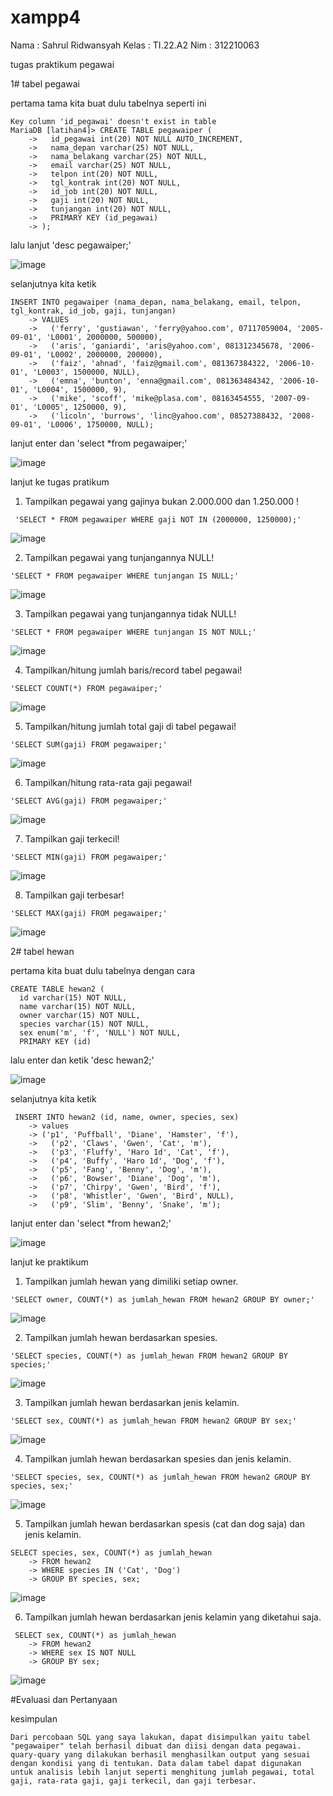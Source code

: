 # xampp4

Nama  : Sahrul Ridwansyah
Kelas : TI.22.A2
Nim   : 312210063

tugas praktikum pegawai

1#
tabel pegawai

pertama tama kita buat dulu tabelnya seperti ini
```
Key column 'id_pegawai' doesn't exist in table
MariaDB [latihan4]> CREATE TABLE pegawaiper (
    ->   id_pegawai int(20) NOT NULL AUTO_INCREMENT,
    ->   nama_depan varchar(25) NOT NULL,
    ->   nama_belakang varchar(25) NOT NULL,
    ->   email varchar(25) NOT NULL,
    ->   telpon int(20) NOT NULL,
    ->   tgl_kontrak int(20) NOT NULL,
    ->   id_job int(20) NOT NULL,
    ->   gaji int(20) NOT NULL,
    ->   tunjangan int(20) NOT NULL,
    ->   PRIMARY KEY (id_pegawai)
    -> );
```
lalu lanjut 'desc pegawaiper;'

![image](https://github.com/sahrul180304/xampp4/assets/115526901/9d9d0759-7dea-4d6f-b2f6-622622722432)



selanjutnya kita ketik
```
INSERT INTO pegawaiper (nama_depan, nama_belakang, email, telpon, tgl_kontrak, id_job, gaji, tunjangan)
    -> VALUES
    ->   ('ferry', 'gustiawan', 'ferry@yahoo.com', 07117059004, '2005-09-01', 'L0001', 2000000, 500000),
    ->   ('aris', 'ganiardi', 'aris@yahoo.com', 081312345678, '2006-09-01', 'L0002', 2000000, 200000),
    ->   ('faiz', 'ahnad', 'faiz@gmail.com', 081367384322, '2006-10-01', 'L0003', 1500000, NULL),
    ->   ('emna', 'bunton', 'enna@gmail.com', 081363484342, '2006-10-01', 'L0004', 1500000, 9),
    ->   ('mike', 'scoff', 'mike@plasa.com', 08163454555, '2007-09-01', 'L0005', 1250000, 9),
    ->   ('licoln', 'burrows', 'linc@yahoo.com', 08527388432, '2008-09-01', 'L0006', 1750000, NULL);
```

lanjut enter dan 'select *from pegawaiper;'

![image](https://github.com/sahrul180304/xampp4/assets/115526901/7c6cbba8-8f7c-4336-9f73-41355a3e2e61)

 lanjut ke tugas pratikum 
 
1. Tampilkan pegawai yang gajinya bukan 2.000.000 dan 1.250.000 !
```
 'SELECT * FROM pegawaiper WHERE gaji NOT IN (2000000, 1250000);'
```

![image](https://github.com/sahrul180304/xampp4/assets/115526901/0103dcfd-47c0-4a93-b213-5c1f62ddcd0d)


2. Tampilkan pegawai yang tunjangannya NULL!
```
'SELECT * FROM pegawaiper WHERE tunjangan IS NULL;'
```
![image](https://github.com/sahrul180304/xampp4/assets/115526901/a9a5ea02-013c-4731-b718-2f75f29c462e)


3. Tampilkan pegawai yang tunjangannya tidak NULL!
```
'SELECT * FROM pegawaiper WHERE tunjangan IS NOT NULL;'
```
![image](https://github.com/sahrul180304/xampp4/assets/115526901/8d5f416d-3978-4447-9361-d13287f01249)


4. Tampilkan/hitung jumlah baris/record tabel pegawai!
```
'SELECT COUNT(*) FROM pegawaiper;'
```
![image](https://github.com/sahrul180304/xampp4/assets/115526901/c3ce7774-68e6-448d-a50c-f354a3863818)


5. Tampilkan/hitung jumlah total gaji di tabel pegawai!
```
'SELECT SUM(gaji) FROM pegawaiper;'
```
![image](https://github.com/sahrul180304/xampp4/assets/115526901/3e0561a7-1c93-4b9c-8cd2-17932ca3791e)


6. Tampilkan/hitung rata-rata gaji pegawai!
```
'SELECT AVG(gaji) FROM pegawaiper;'
```
![image](https://github.com/sahrul180304/xampp4/assets/115526901/b29eefcf-5184-486e-900e-ad6d01b36049)


7. Tampilkan gaji terkecil!
```
'SELECT MIN(gaji) FROM pegawaiper;'
```
![image](https://github.com/sahrul180304/xampp4/assets/115526901/329b8c4c-573a-4d78-8f03-02086ae0f4b2)


8. Tampilkan gaji terbesar!
```
'SELECT MAX(gaji) FROM pegawaiper;'
```
![image](https://github.com/sahrul180304/xampp4/assets/115526901/49efb1bd-510c-4f48-9e7d-5d20d8b933de)




2#
tabel hewan

pertama kita buat dulu tabelnya dengan cara
```
CREATE TABLE hewan2 (
  id varchar(15) NOT NULL,
  name varchar(15) NOT NULL,
  owner varchar(15) NOT NULL,
  species varchar(15) NOT NULL,
  sex enum('m', 'f', 'NULL') NOT NULL,
  PRIMARY KEY (id)
```
 lalu enter dan ketik 'desc hewan2;'

![image](https://github.com/sahrul180304/xampp4/assets/115526901/4be4c9e8-e6e9-47a5-aac6-81b73a76a08c)


selanjutnya kita ketik
```
 INSERT INTO hewan2 (id, name, owner, species, sex)
    -> values
    -> ('p1', 'Puffball', 'Diane', 'Hamster', 'f'),
    ->   ('p2', 'Claws', 'Gwen', 'Cat', 'm'),
    ->   ('p3', 'Fluffy', 'Haro 1d', 'Cat', 'f'),
    ->   ('p4', 'Buffy', 'Haro 1d', 'Dog', 'f'),
    ->   ('p5', 'Fang', 'Benny', 'Dog', 'm'),
    ->   ('p6', 'Bowser', 'Diane', 'Dog', 'm'),
    ->   ('p7', 'Chirpy', 'Gwen', 'Bird', 'f'),
    ->   ('p8', 'Whistler', 'Gwen', 'Bird', NULL),
    ->   ('p9', 'Slim', 'Benny', 'Snake', 'm');
```
lanjut enter dan 'select *from hewan2;'

![image](https://github.com/sahrul180304/xampp4/assets/115526901/f67174c1-ec4a-4d34-b354-cf7c18acc836)

lanjut ke praktikum

1. Tampilkan jumlah hewan yang dimiliki setiap owner.
```
'SELECT owner, COUNT(*) as jumlah_hewan FROM hewan2 GROUP BY owner;'
```
![image](https://github.com/sahrul180304/xampp4/assets/115526901/6bc71ceb-09b8-445c-9981-fb4b87ac0cbd)


2. Tampilkan jumlah hewan berdasarkan spesies.
```
'SELECT species, COUNT(*) as jumlah_hewan FROM hewan2 GROUP BY species;'
```
![image](https://github.com/sahrul180304/xampp4/assets/115526901/237de259-bf7c-4144-9264-cfa5e0910490)


3. Tampilkan jumlah hewan berdasarkan jenis kelamin.
```
'SELECT sex, COUNT(*) as jumlah_hewan FROM hewan2 GROUP BY sex;'
```
![image](https://github.com/sahrul180304/xampp4/assets/115526901/b1397cec-6a9f-4bdc-8b7c-55fe1249c4d7)


4. Tampilkan jumlah hewan berdasarkan spesies dan jenis kelamin.
```
'SELECT species, sex, COUNT(*) as jumlah_hewan FROM hewan2 GROUP BY species, sex;'
```
![image](https://github.com/sahrul180304/xampp4/assets/115526901/701c65ea-51e6-45a8-b559-8b6194ba32b0)


5. Tampilkan jumlah hewan berdasarkan spesis (cat dan dog saja)
dan jenis kelamin.
```
SELECT species, sex, COUNT(*) as jumlah_hewan
    -> FROM hewan2
    -> WHERE species IN ('Cat', 'Dog')
    -> GROUP BY species, sex;
```
![image](https://github.com/sahrul180304/xampp4/assets/115526901/3f230e27-c24f-49c4-ab17-4b6e47050b33)


6. Tampilkan jumlah hewan berdasarkan jenis kelamin yang diketahui
saja.
```
 SELECT sex, COUNT(*) as jumlah_hewan
    -> FROM hewan2
    -> WHERE sex IS NOT NULL
    -> GROUP BY sex;
```
![image](https://github.com/sahrul180304/xampp4/assets/115526901/a9cc563b-c09b-47b2-ac9d-7e79a4b43726)


#Evaluasi dan Pertanyaan

kesimpulan
```
Dari percobaan SQL yang saya lakukan, dapat disimpulkan yaitu tabel "pegawaiper" telah berhasil dibuat dan diisi dengan data pegawai. quary-quary yang dilakukan berhasil menghasilkan output yang sesuai dengan kondisi yang di tentukan. Data dalam tabel dapat digunakan untuk analisis lebih lanjut seperti menghitung jumlah pegawai, total gaji, rata-rata gaji, gaji terkecil, dan gaji terbesar.
```



